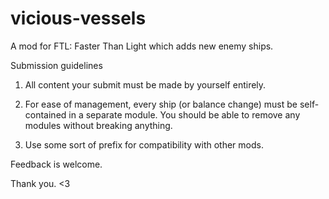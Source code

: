# vicious-vessels
A mod for FTL: Faster Than Light which adds new enemy ships.

Submission guidelines

1. All content your submit must be made by yourself entirely.

2. For ease of management, every ship (or balance change) must be self-contained in a separate module. You should be able to remove any modules without breaking anything.

3. Use some sort of prefix for compatibility with other mods.

Feedback is welcome.

Thank you. <3
